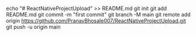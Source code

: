 echo "# ReactNativeProjectUpload" >> README.md
git init
git add README.md
git commit -m "first commit"
git branch -M main
git remote add origin https://github.com/PranavBhosale007/ReactNativeProjectUpload.git
git push -u origin main
